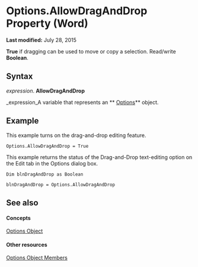 
# Options.AllowDragAndDrop Property (Word)

 **Last modified:** July 28, 2015

 **True** if dragging can be used to move or copy a selection. Read/write **Boolean**.

## Syntax

 _expression_. **AllowDragAndDrop**

 _expression_A variable that represents an  ** [Options](873b7b99-3fe1-fd89-9ece-a9355cb827dc.md)** object.


## Example

This example turns on the drag-and-drop editing feature.


```
Options.AllowDragAndDrop = True
```

This example returns the status of the Drag-and-Drop text-editing option on the Edit tab in the Options dialog box.




```
Dim blnDragAndDrop as Boolean 
 
blnDragAndDrop = Options.AllowDragAndDrop
```


## See also


#### Concepts


 [Options Object](873b7b99-3fe1-fd89-9ece-a9355cb827dc.md)
#### Other resources


 [Options Object Members](76cd9dfe-6bbb-4c3d-0bfc-79a62bedd15e.md)
